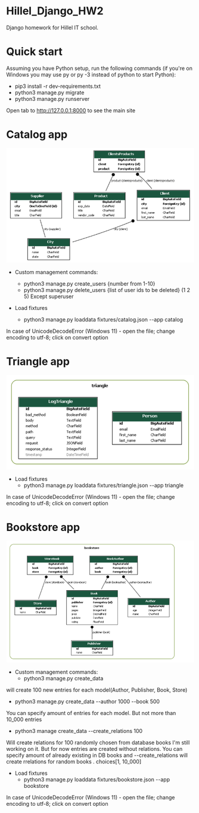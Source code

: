 # Hillel_Django_HW2
Django homework for Hillel IT school. 

# Quick start 

Assuming you have Python setup, run the following commands 
(if you're on Windows you may use py or py -3 instead of python to start Python):
* pip3 install -r dev-requirements.txt
* python3 manage.py migrate
* python3 manage.py runserver

Open tab to http://127.0.0.1:8000 to see the main site

# Catalog app
![catalog.png](graph-models%2Fcatalog.png)
* Custom management commands:
  - python3 manage.py create_users {number from 1-10}
  - python3 manage.py delete_users {list of user ids to be deleted} (1 2 5) Except superuser

* Load fixtures
  -  python3 manage.py loaddata fixtures/catalog.json --app catalog
  
In case of UnicodeDecodeError (Windows 11) - open the file; change encoding to utf-8; click on convert option

# Triangle app
![triangle.png](graph-models%2Ftriangle.png)
* Load fixtures
  - python3 manage.py loaddata fixtures/triangle.json --app triangle
  
In case of UnicodeDecodeError (Windows 11) - open the file; change encoding to utf-8; click on convert option

# Bookstore app
![bookstore.png](graph-models%2Fbookstore.png)
* Custom management commands:
  - python3 manage.py create_data
  
will create 100 new entries for each model(Author, Publisher, Book, Store)
  - python3 manage.py create_data --author 1000 --book 500

You can specify amount of entries for each model. But not more than 10_000 entries
  - python3 manage create_data --create_relations 100

Will create relations for 100 randomly chosen from database books
  I'm still working on it. But for now entries are created without relations.
  You can specify amount of already existing in DB books and --create_relations will create rrelations for random books
. choices[1, 10_000]

* Load fixtures
  - python3 manage.py loaddata fixtures/bookstore.json --app bookstore

In case of UnicodeDecodeError (Windows 11) - open  the file; change encoding to utf-8; click on convert option
